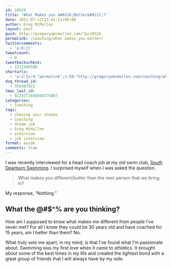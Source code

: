 ```yaml
---
id: 10524
title: 'What Makes you &#8216;Better&#8217;?'
date: 2011-07-12T13:41:11+00:00
author: Greg McMullen
layout: post
guid: http://gregoryamcmullen.com/?p=10524
permalink: /coaching/what-makes-you-better/
twittercomments:
  - 'a:0:{}'
tweetcount:
  - 0
tweetbackscheck:
  - 1311345598
shorturls:
  - 'a:3:{s:9:"permalink";s:58:"http://gregoryamcmullen.com/coaching/what-makes-you-better";s:7:"tinyurl";s:26:"http://tinyurl.com/3pdjcb6";s:4:"isgd";s:19:"http://is.gd/Txk429";}'
dsq_thread_id:
  - 356487822
tmac_last_id:
  - 9223372036854775807
categories:
  - Coaching
tags:
  - chasing your dreams
  - Coaching
  - dream job
  - Greg McMullen
  - interview
  - job interview
format: aside
comments: true
---
```

I was recently interviewed for a head coach job at my old swim club, [South Dearborn Swimming](http://southdearbornswimming.org/). I surprised myself when I was asked the question.

> What makes you different/better than the next person that we bring in?

My response, &#8220;Nothing.&#8221;

## What the @#$^% are you thinking?

How am I supposed to know what makes me different from people I&#8217;ve never met? For all I know they could be 30 years old and have coached for 15 years, am I better than them? No.

What truly sets me apart, in my mind, is that I&#8217;ve found what I&#8217;m passionate about. Swimming was my first love when it came to athletics. It brought about some of the best times in my life and created the tightest bond with a great group of friends that I will always have by my side.